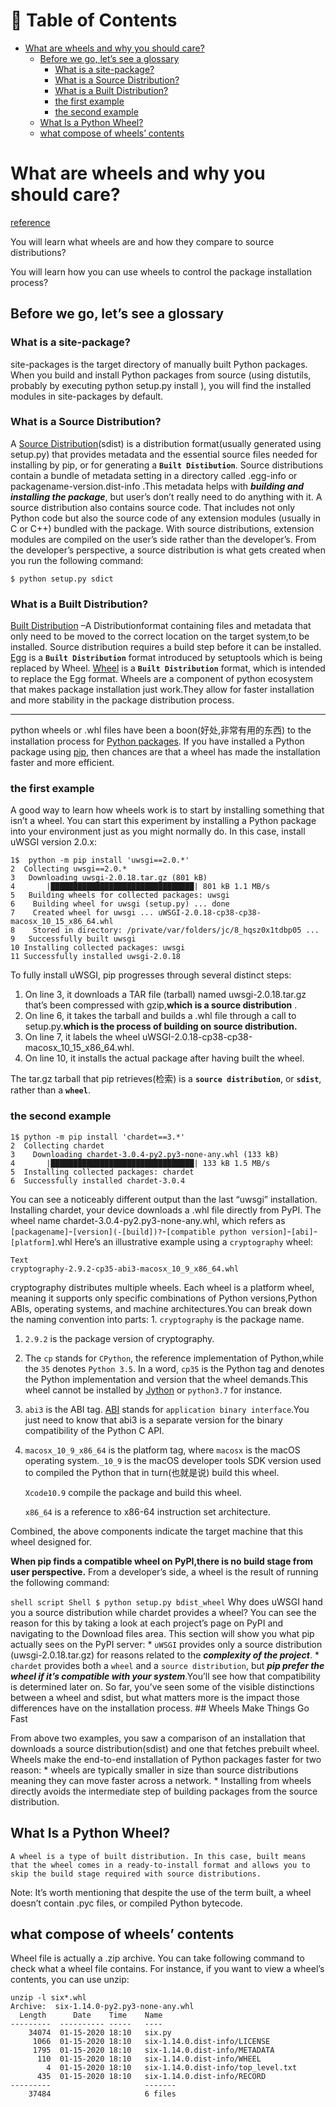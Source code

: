 # 📖 Table of Contents
* [What are wheels and why you should care?](#what-are-wheels-and-why-you-should-care)
  * [Before we go, let’s see a glossary](#before-we-go-lets-see-a-glossary) 
    * [What is a site-package?](#what-is-a-site-package) 
    * [What is a Source Distribution?](#what-is-a-source-distribution)
    * [What is a Built Distribution?](#what-is-a-built-distribution)
    * [the first example ](#the-first-example)
    * [the second example ](#the-second-example)
  * [What Is a Python Wheel?](#what-is-a-python-wheel)
  * [what compose of wheels’ contents](#what-compose-of-wheels-contents)

# What are wheels and why you should care?

[reference](https://realpython.com/python-wheels/)

You will learn what wheels are and how they compare to source distributions?

You will learn how you can use wheels to control the package installation process?

## Before we go, let’s see a glossary

### What is a site-package?

site-packages is the target directory of manually built Python packages. When you build and install Python packages from source (using distutils, probably by executing python setup.py install ), you will find the installed modules in site-packages by default.

### What is a Source Distribution?

A [Source Distribution](https://packaging.python.org/glossary/#term-source-distribution-or-sdist)(sdist) is a distribution format(usually generated using setup.py) that provides metadata and the essential source files needed for installing by pip, or for generating a **`Built Distibution`**. Source distributions contain a bundle of metadata setting in a directory called .egg-info or packagename-version.dist-info .This metadata helps with ***building and installing the package***, but user’s don’t really need to do anything with it. A source distribution also contains source code. That includes not only Python code but also the source code of any extension modules (usually in C or C++) bundled with the package. With source distributions, extension modules are compiled on the user’s side rather than the developer’s. From the developer’s perspective, a source distribution is what gets created when you run the following command:

```shell script 
$ python setup.py sdict
```

### What is a Built Distribution?

[Built Distribution](https://packaging.python.org/glossary/#term-Built-Distribution) –A Distributionformat containing files and metadata that only need to be moved to the correct location on the target system,to be installed. Source distribution requires a build step before it can be installed. [Egg](https://packaging.python.org/glossary/#term-Egg) is a **`Built Distribution`** format introduced by setuptools which is being replaced by Wheel. [Wheel](https://packaging.python.org/glossary/#term-Wheel) is a **`Built Distribution`** format, which is intended to replace the Egg format. Wheels are a component of python ecosystem that makes package installation just work.They allow for faster installation and more stability in the package distribution process.

---

python wheels or .whl files have been a boon(好处,非常有用的东西) to the installation process for [Python packages](https://realpython.com/python-modules-packages/). If you have installed a Python package using [pip](https://realpython.com/what-is-pip/), then chances are that a wheel has made the installation faster and more efficient.

### the first example 

A good way to learn how wheels work is to start by installing something that isn’t a wheel. You can start this experiment by installing a Python package into your environment just as you might normally do. In this case, install uWSGI version 2.0.x:

```
1$  python -m pip install 'uwsgi==2.0.*'
2  Collecting uwsgi==2.0.*
3   Downloading uwsgi-2.0.18.tar.gz (801 kB)
4       |████████████████████████████████| 801 kB 1.1 MB/s
5   Building wheels for collected packages: uwsgi
6    Building wheel for uwsgi (setup.py) ... done
7    Created wheel for uwsgi ... uWSGI-2.0.18-cp38-cp38-macosx_10_15_x86_64.whl
8    Stored in directory: /private/var/folders/jc/8_hqsz0x1tdbp05 ...
9   Successfully built uwsgi
10 Installing collected packages: uwsgi
11 Successfully installed uwsgi-2.0.18
```

To fully install uWSGI, pip progresses through several distinct steps:

1. On line 3, it downloads a TAR file (tarball) named uwsgi-2.0.18.tar.gz that’s been compressed with gzip,**which is a source distribution** .
2. On line 6, it takes the tarball and builds a .whl file through a call to setup.py.**which is the process of building on source distribution.**
3. On line 7, it labels the wheel uWSGI-2.0.18-cp38-cp38-macosx_10_15_x86_64.whl.
4. On line 10, it installs the actual package after having built the wheel.

The tar.gz tarball that pip retrieves(检索) is a **`source distribution`**, or **`sdist`**, rather than a **`wheel`**.

### the second example 

```
1$ python -m pip install 'chardet==3.*'
2  Collecting chardet
3    Downloading chardet-3.0.4-py2.py3-none-any.whl (133 kB)
4       |████████████████████████████████| 133 kB 1.5 MB/s
5  Installing collected packages: chardet
6  Successfully installed chardet-3.0.4
```

You can see a noticeably different output than the last “uwsgi” installation. Installing chardet, your device downloads a .whl file directly from PyPI. The wheel name chardet-3.0.4-py2.py3-none-any.whl, which refers as `[packagename]`-`[version](-[build])?`-`[compatible python version]`-`[abi]`-`[platform]`.whl
Here’s an illustrative example using a `cryptography` wheel:

```
Text
cryptography-2.9.2-cp35-abi3-macosx_10_9_x86_64.whl
```

cryptography distributes multiple wheels. Each wheel is a platform wheel, meaning it supports only specific combinations of Python versions,Python ABIs, operating systems, and machine architectures.You can break down the naming convention into parts: 1. `cryptography` is the package name.

1. `2.9.2` is the package version of cryptography.
2. The `cp` stands for `CPython`, the reference implementation of Python,while the `35` denotes `Python 3.5`. In a word, `cp35` is the Python tag and denotes the Python implementation and version that the wheel demands.This wheel cannot be installed by [Jython](https://www.jython.org/) or `python3.7` for instance.
3. `abi3` is the ABI tag. [ABI](https://stackoverflow.com/questions/2171177/what-is-an-application-binary-interface-abi/2456882#2456882) stands for `application binary interface`.You just need to know that abi3 is a separate version for the binary compatibility of the Python C API.
4. `macosx_10_9_x86_64` is the platform tag, where `macosx` is the macOS operating system.`_10_9` is the macOS developer tools SDK version used to compiled the Python that in turn(也就是说) build this wheel.
    
    `Xcode10.9` compile the package and build this wheel.
    
    `x86_64` is a reference to x86-64 instruction set architecture.
    

Combined, the above components indicate the target machine that this wheel designed for.

**When pip finds a compatible wheel on PyPI,there is no build stage from user perspective.** From a developer’s side, a wheel is the result of running the following command:

`shell script Shell $ python setup.py bdist_wheel` Why does uWSGI hand you a source distribution while chardet provides a wheel? You can see the reason for this by taking a look at each project’s page on PyPI and navigating to the Download files area. This section will show you what pip actually sees on the PyPI server: * `uWSGI` provides only a source distribution (uwsgi-2.0.18.tar.gz) for reasons related to the ***complexity of the project***. * `chardet` provides both a `wheel` and a `source distribution`, but ***pip prefer the wheel if it’s compatible with your system***.You’ll see how that compatibility is determined later on. So far, you’ve seen some of the visible distinctions between a wheel and sdist, but what matters more is the impact those differences have on the installation process. ## Wheels Make Things Go Fast

From above two examples, you saw a comparison of an installation that downloads a source distribution(sdist) and one that fetches prebuilt wheel. Wheels make the end-to-end installation of Python packages faster for two reason: * wheels are typically smaller in size than source distributions meaning they can move faster across a network. * Installing from wheels directly avoids the intermediate step of building packages from the source distribution.
## What Is a Python Wheel?

```
A wheel is a type of built distribution. In this case, built means that the wheel comes in a ready-to-install format and allows you to skip the build stage required with source distributions.
```

Note: It’s worth mentioning that despite the use of the term built, a wheel doesn’t contain .pyc files, or compiled Python bytecode.

## what compose of wheels’ contents

Wheel file is actually a .zip archive. You can take following command to check what a wheel file contains. For instance, if you want to view a wheel’s contents, you can use unzip:

```
unzip -l six*.whl
Archive:  six-1.14.0-py2.py3-none-any.whl
  Length      Date    Time    Name
---------  ---------- -----   ----
    34074  01-15-2020 18:10   six.py
     1066  01-15-2020 18:10   six-1.14.0.dist-info/LICENSE
     1795  01-15-2020 18:10   six-1.14.0.dist-info/METADATA
      110  01-15-2020 18:10   six-1.14.0.dist-info/WHEEL
        4  01-15-2020 18:10   six-1.14.0.dist-info/top_level.txt
      435  01-15-2020 18:10   six-1.14.0.dist-info/RECORD
---------                     -------
    37484                     6 files
```
